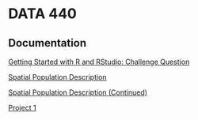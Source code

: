 # DATA 440

## Documentation
[Getting Started with R and RStudio: Challenge Question](P1.md)

[Spatial Population Description](liberia_p1.md)

[Spatial Population Description (Continued)](Raster_Pop.md) 

[Project 1](Project_1.md)
